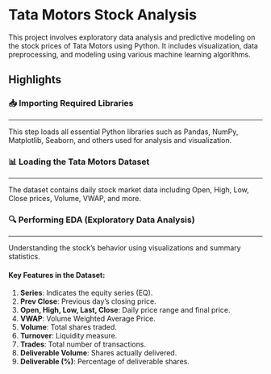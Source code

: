 # Tata Motors Stock Analysis

This project involves exploratory data analysis and predictive modeling on the stock prices of Tata Motors using Python. It includes visualization, data preprocessing, and modeling using various machine learning algorithms.

## Highlights

### 📥 Importing Required Libraries
---
This step loads all essential Python libraries such as Pandas, NumPy, Matplotlib, Seaborn, and others used for analysis and visualization.

### 📊 Loading the Tata Motors Dataset
---
The dataset contains daily stock market data including Open, High, Low, Close prices, Volume, VWAP, and more.

### 🔍 Performing EDA (Exploratory Data Analysis)
---
Understanding the stock’s behavior using visualizations and summary statistics.

#### Key Features in the Dataset:
1. **Series**: Indicates the equity series (EQ).
2. **Prev Close**: Previous day’s closing price.
3. **Open, High, Low, Last, Close**: Daily price range and final price.
4. **VWAP**: Volume Weighted Average Price.
5. **Volume**: Total shares traded.
6. **Turnover**: Liquidity measure.
7. **Trades**: Total number of transactions.
8. **Deliverable Volume**: Shares actually delivered.
9. **Deliverable (%)**: Percentage of deliverable shares.

